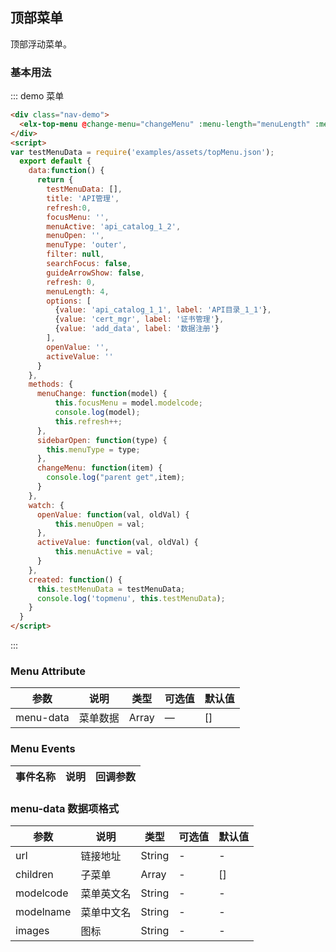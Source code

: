 ## 顶部菜单

顶部浮动菜单。

### 基本用法


::: demo 菜单
```html
<div class="nav-demo">
  <elx-top-menu @change-menu="changeMenu" :menu-length="menuLength" :menu-data="testMenuData"></elx-top-menu>
</div>
<script>
var testMenuData = require('examples/assets/topMenu.json');
  export default {
    data:function() {
      return {
        testMenuData: [],
        title: 'API管理',
        refresh:0,
        focusMenu: '',
        menuActive: 'api_catalog_1_2',
        menuOpen: '',
        menuType: 'outer',
        filter: null,
        searchFocus: false,
        guideArrowShow: false,
        refresh: 0,
        menuLength: 4,
        options: [
          {value: 'api_catalog_1_1', label: 'API目录_1_1'},
          {value: 'cert_mgr', label: '证书管理'},
          {value: 'add_data', label: '数据注册'}
        ],
        openValue: '',
        activeValue: ''
      }
    },
    methods: {
      menuChange: function(model) {
          this.focusMenu = model.modelcode;
          console.log(model);
          this.refresh++;
      },
      sidebarOpen: function(type) {
        this.menuType = type;
      },
      changeMenu: function(item) {
        console.log("parent get",item);
      }
    },
    watch: {
      openValue: function(val, oldVal) {
          this.menuOpen = val;
      },
      activeValue: function(val, oldVal) {
          this.menuActive = val;
      }
    },
    created: function() {
      this.testMenuData = testMenuData;
      console.log('topmenu', this.testMenuData);
    }
  }
</script>
```
:::


### Menu Attribute
| 参数      | 说明    | 类型      | 可选值       | 默认值   |
|---------- |-------- |---------- |-------------  |-------- |
| menu-data | 菜单数据 | Array    | — | [] |

### Menu Events
| 事件名称      | 说明    | 回调参数      |
|---------- |-------- |---------- |

### menu-data 数据项格式
| 参数      | 说明    | 类型      | 可选值       | 默认值   |
|---------- |-------- |---------- |-------------  |-------- |
| url | 链接地址 | String | - | - |
| children | 子菜单 | Array | - | [] |
| modelcode | 菜单英文名 | String | - | - |
| modelname | 菜单中文名 | String | - | - |
| images | 图标 | String | - | - |

